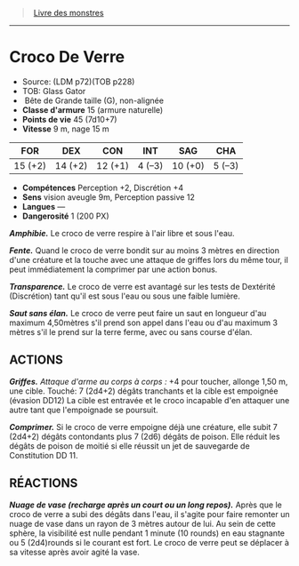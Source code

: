 ﻿> [Livre des monstres](tome_of_beasts_old.md)

---

# Croco De Verre

- Source: (LDM p72)(TOB p228)
- TOB: Glass Gator
-  Bête de Grande taille (G), non-alignée
- **Classe d'armure** 15 (armure naturelle)
- **Points de vie** 45 (7d10+7)
- **Vitesse** 9 m, nage 15 m

|FOR|DEX|CON|INT|SAG|CHA|
|---|---|---|---|---|---|
|15 (+2)|14 (+2)|12 (+1)|4 (–3)|10 (+0)|5 (–3)|

- **Compétences** Perception +2, Discrétion +4
- **Sens** vision aveugle 9m, Perception passive 12
- **Langues** —
- **Dangerosité** 1 (200 PX)

**_Amphibie._** Le croco de verre respire à l'air libre et sous l'eau.

**_Fente._** Quand le croco de verre bondit sur au moins 3 mètres en direction d'une créature et la touche avec une attaque de griffes lors du même tour, il peut immédiatement la comprimer par une action bonus.

**_Transparence._** Le croco de verre est avantagé sur les tests de Dextérité (Discrétion) tant qu'il est sous l'eau ou sous une faible lumière.

**_Saut sans élan._** Le croco de verre peut faire un saut en longueur d'au maximum 4,50mètres s'il prend son appel dans l'eau ou d'au maximum 3 mètres s'il le prend sur la terre ferme, avec ou sans course d'élan.

## ACTIONS

**_Griffes._** _Attaque d'arme au corps à corps :_ +4 pour toucher, allonge 1,50 m, une cible. Touché: 7 (2d4+2) dégâts tranchants et la cible est empoignée (évasion DD12) La cible est entravée et le croco incapable d'en attaquer une autre tant que l'empoignade se poursuit.

**_Comprimer._** Si le croco de verre empoigne déjà une créature, elle subit 7 (2d4+2) dégâts contondants plus 7 (2d6) dégâts de poison. Elle réduit les dégâts de poison de moitié si elle réussit un jet de sauvegarde de Constitution DD 11.

## RÉACTIONS

**_Nuage de vase (recharge après un court ou un long repos)._** Après que le croco de verre a subi des dégâts dans l'eau, il s'agite pour faire remonter un nuage de vase dans un rayon de 3 mètres autour de lui. Au sein de cette sphère, la visibilité est nulle pendant 1 minute (10 rounds) en eau stagnante ou 5 (2d4)rounds si le courant est fort. Le croco de verre peut se déplacer à sa vitesse après avoir agité la vase.

